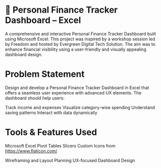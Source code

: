 # 💸 Personal Finance Tracker Dashboard – Excel
A comprehensive and interactive Personal Finance Tracker Dashboard built using Microsoft Excel. This project was inspired by a workshop session led by Freedom and hosted by Evergreen Digital Tech Solution. The aim was to enhance financial visibility using a user-friendly and visually appealing dashboard design.

# Problem Statement
Design and develop a Personal Finance Tracker Dashboard in Excel that offers a seamless user experience with advanced UX elements. The dashboard should help users:

Track income and expenses
Visualize category-wise spending
Understand saving patterns
Interact with data dynamically

# Tools & Features Used

Microsoft Excel
Pivot Tables
Slicers
Custom Icons from https://www.flaticon.com/

Wireframing and Layout Planning
UX-focused Dashboard Design
